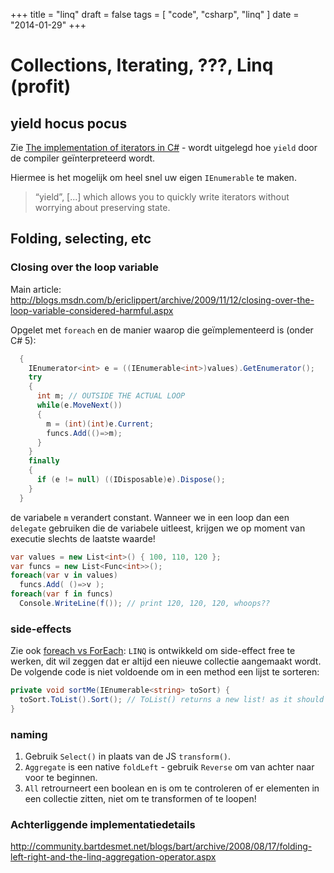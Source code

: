 +++
title = "linq"
draft = false
tags = [
    "code",
    "csharp",
    "linq"
]
date = "2014-01-29"
+++
# Collections, Iterating, ???, Linq (profit) 

## yield hocus pocus 

Zie [The implementation of iterators in C#](http://blogs.msdn.com/b/oldnewthing/archive/2008/08/12/8849519.aspx) - wordt uitgelegd hoe `yield` door de compiler geïnterpreteerd wordt. 

Hiermee is het mogelijk om heel snel uw eigen `IEnumerable` te maken. 

>  “yield”, [...] which allows you to quickly write iterators without worrying about preserving state.

## Folding, selecting, etc 

### Closing over the loop variable 

Main article: http://blogs.msdn.com/b/ericlippert/archive/2009/11/12/closing-over-the-loop-variable-considered-harmful.aspx

Opgelet met `foreach` en de manier waarop die geïmplementeerd is (onder C# 5):

```csharp
  {
    IEnumerator<int> e = ((IEnumerable<int>)values).GetEnumerator();
    try
    { 
      int m; // OUTSIDE THE ACTUAL LOOP
      while(e.MoveNext())
      {
        m = (int)(int)e.Current;
        funcs.Add(()=>m);
      }
    }
    finally
    { 
      if (e != null) ((IDisposable)e).Dispose();
    }
  }
```

de variabele `m` verandert constant. Wanneer we in een loop dan een `delegate` gebruiken die de variabele uitleest, krijgen we op moment van executie slechts de laatste waarde!

```csharp
var values = new List<int>() { 100, 110, 120 };
var funcs = new List<Func<int>>();
foreach(var v in values) 
  funcs.Add( ()=>v );
foreach(var f in funcs) 
  Console.WriteLine(f()); // print 120, 120, 120, whoops??
```

### side-effects 

Zie ook [foreach vs ForEach](http://blogs.msdn.com/b/ericlippert/archive/2009/05/18/foreach-vs-foreach.aspx): `LINQ` is ontwikkeld om side-effect free te werken, dit wil zeggen dat er altijd een nieuwe collectie aangemaakt wordt. De volgende code is niet voldoende om in een method een lijst te sorteren:

```csharp
private void sortMe(IEnumerable<string> toSort) {
  toSort.ToList().Sort(); // ToList() returns a new list! as it should be
}
```

### naming 

  1. Gebruik `Select()` in plaats van de JS `transform()`. 
  2. `Aggregate` is een native `foldLeft` - gebruik `Reverse` om van achter naar voor te beginnen. 
  3. `All` retrourneert een boolean en is om te controleren of er elementen in een collectie zitten, niet om te transformen of te loopen!

### Achterliggende implementatiedetails 

http://community.bartdesmet.net/blogs/bart/archive/2008/08/17/folding-left-right-and-the-linq-aggregation-operator.aspx